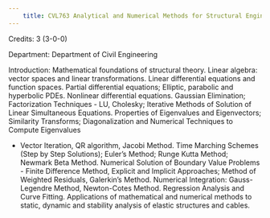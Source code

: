 ```yaml
---
    title: CVL763 Analytical and Numerical Methods for Structural Engineering
---
```

Credits: 3 (3-0-0)

Department: Department of Civil Engineering

Introduction: Mathematical foundations of structural theory. Linear algebra: vector spaces and linear transformations. Linear differential equations and function spaces. Partial differential equations; Elliptic, parabolic and hyperbolic PDEs. Nonlinear differential equations. Gaussian Elimination; Factorization Techniques - LU, Cholesky; Iterative Methods of Solution of Linear Simultaneous Equations. Properties of Eigenvalues and Eigenvectors; Similarity Transforms; Diagonalization and Numerical Techniques to Compute Eigenvalues
- Vector Iteration, QR algorithm, Jacobi Method. Time Marching Schemes (Step by Step Solutions); Euler’s Method; Runge Kutta Method; Newmark Beta Method. Numerical Solution of Boundary Value Problems - Finite Difference Method, Explicit and Implicit Approaches; Method of Weighted Residuals, Galerkin’s Method. Numerical Integration: Gauss- Legendre Method, Newton-Cotes Method. Regression Analysis and Curve Fitting. Applications of mathematical and numerical methods to static, dynamic and stability analysis of elastic structures and cables.